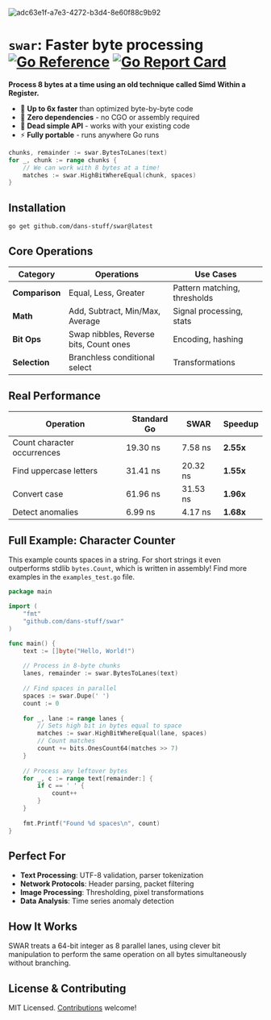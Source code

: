 ![adc63e1f-a7e3-4272-b3d4-8e60f88c9b92](https://github.com/user-attachments/assets/3a6af901-d95e-46eb-9c1c-9d395fea8739)

# `swar`: Faster byte processing [![Go Reference](https://pkg.go.dev/badge/github.com/dans-stuff/swar.svg)](https://pkg.go.dev/github.com/dans-stuff/swar) [![Go Report Card](https://goreportcard.com/badge/github.com/dans-stuff/swar)](https://goreportcard.com/report/github.com/dans-stuff/swar)

**Process 8 bytes at a time using an old technique called Simd Within a Register.**

- 🚀 **Up to 6x faster** than optimized byte-by-byte code
- 🔌 **Zero dependencies** - no CGO or assembly required
- 🧩 **Dead simple API** - works with your existing code
- ⚡ **Fully portable** - runs anywhere Go runs

```go
chunks, remainder := swar.BytesToLanes(text)
for _, chunk := range chunks {
    // We can work with 8 bytes at a time!
    matches := swar.HighBitWhereEqual(chunk, spaces)
}
```

## Installation

```bash
go get github.com/dans-stuff/swar@latest
```

## Core Operations

| Category | Operations | Use Cases |
|----------|------------|-----------|
| **Comparison** | Equal, Less, Greater | Pattern matching, thresholds |
| **Math** | Add, Subtract, Min/Max, Average | Signal processing, stats |
| **Bit Ops** | Swap nibbles, Reverse bits, Count ones | Encoding, hashing |
| **Selection** | Branchless conditional select | Transformations |

## Real Performance

| Operation | Standard Go | SWAR | Speedup |
|-----------|-------------|------|---------|
| Count character occurrences | 19.30 ns | 7.58 ns | **2.55x** |
| Find uppercase letters | 31.41 ns | 20.32 ns | **1.55x** |
| Convert case | 61.96 ns | 31.53 ns | **1.96x** |
| Detect anomalies | 6.99 ns | 4.17 ns | **1.68x** |

## Full Example: Character Counter

This example counts spaces in a string. For short strings it even outperforms stdlib `bytes.Count`, which is written in assembly! Find more examples in the `examples_test.go` file.

```go
package main

import (
    "fmt"
    "github.com/dans-stuff/swar"
)

func main() {
    text := []byte("Hello, World!")
    
    // Process in 8-byte chunks
    lanes, remainder := swar.BytesToLanes(text)
    
    // Find spaces in parallel
    spaces := swar.Dupe(' ')
    count := 0
    
    for _, lane := range lanes {
        // Sets high bit in bytes equal to space
        matches := swar.HighBitWhereEqual(lane, spaces)
        // Count matches
        count += bits.OnesCount64(matches >> 7)
    }
    
    // Process any leftover bytes
    for _, c := range text[remainder:] {
        if c == ' ' {
            count++
        }
    }
    
    fmt.Printf("Found %d spaces\n", count)
}
```

## Perfect For

- **Text Processing**: UTF-8 validation, parser tokenization
- **Network Protocols**: Header parsing, packet filtering
- **Image Processing**: Thresholding, pixel transformations
- **Data Analysis**: Time series anomaly detection

## How It Works

SWAR treats a 64-bit integer as 8 parallel lanes, using clever bit manipulation to perform the same operation on all bytes simultaneously without branching.

## License & Contributing

MIT Licensed. [Contributions](CONTRIBUTING.md) welcome!
